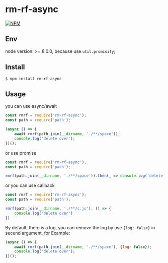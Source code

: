 # rm-rf-async

[![NPM](https://nodei.co/npm/rm-rf-async.png?downloads=true&downloadRank=true)](https://nodei.co/npm/rm-rf-async/)

## Env

node version: >= 8.0.0, because use `util.promisify`;

## Install

```
$ npm install rm-rf-async
```

## Usage

you can use async/await
```javascript
const rmrf = require('rm-rf-async');
const path = require('path');

(async () => {
    await rmrf(path.join(__dirname, './**/space'));
    console.log('delete over');
})();
```

or use promise
```javascript
const rmrf = require('rm-rf-async');
const path = require('path');

rmrf(path.join(__dirname, './**/space')).then(_ => console.log('delete over'));
```

or you can use callback 
```javascript
const rmrf = require('rm-rf-async');
const path = require('path');

rmrf(path.join(__dirname, './**/c.js'), () => {
    console.log('delete over')
})
```

By default, there is a log, you can remove the log by use `{log: false}` in secend argument, for Example:
```javascript
(async () => {
    await rmrf(path.join(__dirname, './**/space'), {log: false});
    console.log('delete over');
})();
```



